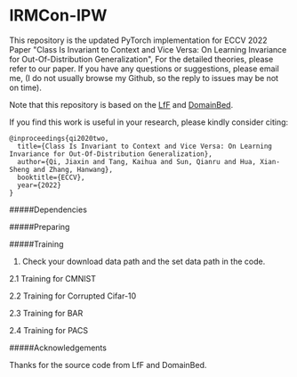 # IRMCon-IPW
This repository is the updated PyTorch 
implementation for ECCV 2022 Paper 
"Class Is Invariant to Context and Vice Versa: On Learning Invariance for Out-Of-Distribution Generalization", 
For the detailed theories, 
please refer to our paper. If you have any questions or suggestions, 
please email me, (I do not usually browse my 
Github, so the reply to issues may be not on time).

Note that this repository is based on the [LfF](https://github.com/alinlab/LfF) and [DomainBed](https://github.com/facebookresearch/DomainBed).

If you find this work is useful in your research, please kindly consider citing:
```
@inproceedings{qi2020two,
  title={Class Is Invariant to Context and Vice Versa: On Learning Invariance for Out-Of-Distribution Generalization},
  author={Qi, Jiaxin and Tang, Kaihua and Sun, Qianru and Hua, Xian-Sheng and Zhang, Hanwang},
  booktitle={ECCV},
  year={2022}
}
```
#####Dependencies

#####Preparing

#####Training
1. Check your download data path and the set data path in the code.

2.1 Training for CMNIST

2.2 Training for Corrupted Cifar-10

2.3 Training for BAR

2.4 Training for PACS

#####Acknowledgements

Thanks for the source code from LfF and DomainBed.
